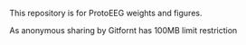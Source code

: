 This repository is for ProtoEEG weights and figures.

As anonymous sharing by Gitfornt has 100MB limit restriction
